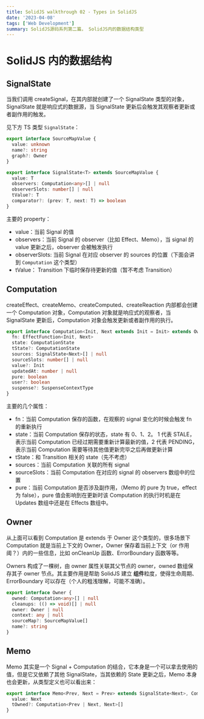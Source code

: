 ```yaml
---
title: SolidJS walkthrough 02 - Types in SolidJS
date: '2023-04-08'
tags: ['Web Development']
summary: SolidJS源码系列第二篇， SolidJS内的数据结构类型
---
```


# SolidJS 内的数据结构

## SignalState

当我们调用 createSignal，在其内部就创建了一个 SignalState 类型的对象，SignalState 就是响应式的数据源，当 SignalState 更新后会触发其观察者更新或者副作用的触发。

见下方 TS 类型 `SignalState`：

```typescript
export interface SourceMapValue {
  value: unknown
  name?: string
  graph?: Owner
}

export interface SignalState<T> extends SourceMapValue {
  value: T
  observers: Computation<any>[] | null
  observerSlots: number[] | null
  tValue?: T
  comparator?: (prev: T, next: T) => boolean
}
```

主要的 property：

- value：当前 Signal 的值
- observers：当前 Signal 的 observer（比如 Effect、Memo），当 signal 的 value 更新之后，observer 会被触发执行
- observerSlots: 当前 Signal 在对应 observer 的 sources 的位置（下面会讲到 `Computation` 这个类型）
- tValue： Transition 下临时保存待更新的值（暂不考虑 Transition）

## Computation

createEffect、createMemo、createComputed、createReaction 内部都会创建一个 Computation 对象，Computation 对象就是响应式的观察者，当 SignalState 更新后，Computation 对象会触发更新或者副作用的执行。

```typescript
export interface Computation<Init, Next extends Init = Init> extends Owner {
  fn: EffectFunction<Init, Next>
  state: ComputationState
  tState?: ComputationState
  sources: SignalState<Next>[] | null
  sourceSlots: number[] | null
  value?: Init
  updatedAt: number | null
  pure: boolean
  user?: boolean
  suspense?: SuspenseContextType
}
```

主要的几个属性：

- fn：当前 Computation 保存的函数，在观察的 signal 变化的时候会触发 fn 的重新执行
- state：当前 Computation 保存的状态，state 有 0、1、2。 1 代表 STALE，表示当前 Computation 已经过期需要重新计算最新的值，2 代表 PENDING，表示当前 Computation 需要等待其他值更新完毕之后再做更新计算
- tState：和 Transition 相关的 state（先不考虑）
- sources：当前 Computation 关联的所有 signal
- sourceSlots：当前 Computation 在对应的 signal 的 observers 数组中的位置
- pure：当前 Computation 是否涉及副作用，（Memo 的 pure 为 true，effect 为 false），pure 值会影响到在更新时该 Computation 的执行时机是在 Updates 数组中还是在 Effects 数组中。

## Owner

从上面可以看到 Computation 是 extends 于 Owner 这个类型的，很多场景下 Computation 就是当前上下文的 Owner，Owner 保存着当前上下文（or 作用阈？）内的一些信息，比如 onCleanUp 函数、ErrorBoundary 函数等等。

Owners 构成了一棵树，由 owner 属性关联其父节点的 owner，owned 数组保存其子 owner 节点。其主要作用是帮助 SolidJS 建立 **组件**粒度，使得生命周期、ErrorBoundary 可以存在（个人的粗浅理解，可能不准确）。

```typescript
export interface Owner {
  owned: Computation<any>[] | null
  cleanups: (() => void)[] | null
  owner: Owner | null
  context: any | null
  sourceMap?: SourceMapValue[]
  name?: string
}
```

## Memo

Memo 其实是一个 Signal + Computation 的结合，它本身是一个可以拿去使用的值，但是它又依赖了其他 SignalState，当其依赖的 State 更新之后，Memo 本身也会更新，从类型定义也可以看出来：

```typescript
export interface Memo<Prev, Next = Prev> extends SignalState<Next>, Computation<Next> {
  value: Next
  tOwned?: Computation<Prev | Next, Next>[]
}
```
